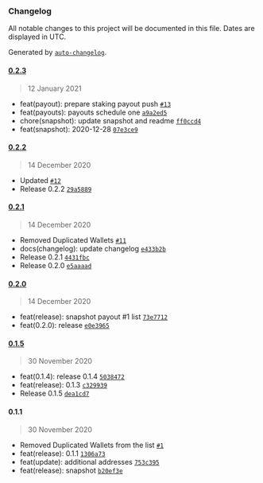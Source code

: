 ### Changelog

All notable changes to this project will be documented in this file. Dates are displayed in UTC.

Generated by [`auto-changelog`](https://github.com/CookPete/auto-changelog).

#### [0.2.3](https://github.com/as2network/snapshot/compare/0.2.2...0.2.3)

> 12 January 2021

- feat(payout): prepare staking payout push [`#13`](https://github.com/as2network/snapshot/pull/13)
- feat(payouts): payouts schedule one [`a9a2ed5`](https://github.com/as2network/snapshot/commit/a9a2ed5ddd96737ab58d8d99c73b2b73b133d1df)
- chore(snapshot): update snapshot and readme [`ff0ccd4`](https://github.com/as2network/snapshot/commit/ff0ccd460fdf93a92b0b79fa2799227c2134b72b)
- feat(snapshot): 2020-12-28 [`07e3ce9`](https://github.com/as2network/snapshot/commit/07e3ce98e90e5c0171aa7cde06bb85d3d21dd39e)

#### [0.2.2](https://github.com/as2network/snapshot/compare/0.2.1...0.2.2)

> 14 December 2020

- Updated [`#12`](https://github.com/as2network/snapshot/pull/12)
- Release 0.2.2 [`29a5889`](https://github.com/as2network/snapshot/commit/29a58899711a286238e8db0a21c2097e0a39bfa0)

#### [0.2.1](https://github.com/as2network/snapshot/compare/0.2.0...0.2.1)

> 14 December 2020

- Removed Duplicated Wallets [`#11`](https://github.com/as2network/snapshot/pull/11)
- docs(changelog): update changelog [`e433b2b`](https://github.com/as2network/snapshot/commit/e433b2b707cd810a25deb357e5659f255c018980)
- Release 0.2.1 [`4431fbc`](https://github.com/as2network/snapshot/commit/4431fbc429cb88ce29a2f23ac1720289cd154c18)
- Release 0.2.0 [`e5aaaad`](https://github.com/as2network/snapshot/commit/e5aaaad7895eb374a5c19e32fe8bc88d2f57eeb1)

#### [0.2.0](https://github.com/as2network/snapshot/compare/0.1.5...0.2.0)

> 14 December 2020

- feat(release): snapshot payout #1 list [`73e7712`](https://github.com/as2network/snapshot/commit/73e7712d11f2505bb657c9de79f4ed1704e521f9)
- feat(0.2.0): release [`e0e3965`](https://github.com/as2network/snapshot/commit/e0e39656e0869ff5865fc6cdeb597ba53cf88718)

#### [0.1.5](https://github.com/as2network/snapshot/compare/0.1.1...0.1.5)

> 30 November 2020

- feat(0.1.4): release 0.1.4 [`5038472`](https://github.com/as2network/snapshot/commit/50384728d56ba8dc25f5de1f442bcc04cb30e0f8)
- feat(release): 0.1.3 [`c329939`](https://github.com/as2network/snapshot/commit/c32993937668df7d4e2c437f19a0c6760cf887cf)
- Release 0.1.5 [`dea1cd7`](https://github.com/as2network/snapshot/commit/dea1cd78b7411600d00ddb2441ec513625979b40)

#### 0.1.1

> 30 November 2020

- Removed Duplicated Wallets from the list [`#1`](https://github.com/as2network/snapshot/pull/1)
- feat(release): 0.1.1 [`1306a73`](https://github.com/as2network/snapshot/commit/1306a7314237fd107c0be9925e790610744da23b)
- feat(update): additional addresses [`753c395`](https://github.com/as2network/snapshot/commit/753c39577c5c9be2d3606f9fb87fb301e21cba9e)
- feat(release): snapshot [`b20ef3e`](https://github.com/as2network/snapshot/commit/b20ef3e01d48900430577da1c461faa5a8f6bd0b)
